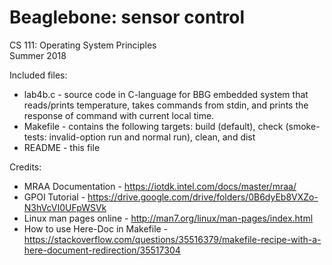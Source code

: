 Beaglebone: sensor control
==
CS 111: Operating System Principles  
Summer 2018
  
  
Included files:
* lab4b.c - source code in C-language for BBG embedded system that reads/prints
  	    temperature, takes commands from stdin, and prints the response of
	    command with current local time.
* Makefile - contains the following targets:
  	     build (default), check (smoke-tests: invalid-option run
	     and normal run), clean, and dist
* README - this file

Credits:
* MRAA Documentation - https://iotdk.intel.com/docs/master/mraa/
* GPOI Tutorial -
  https://drive.google.com/drive/folders/0B6dyEb8VXZo-N3hVcVI0UFpWSVk
* Linux man pages online - http://man7.org/linux/man-pages/index.html
* How to use Here-Doc in Makefile -
  https://stackoverflow.com/questions/35516379/makefile-recipe-with-a-here-document-redirection/35517304